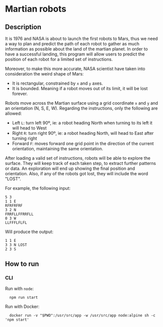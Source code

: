 # Martian robots

## Description
It is 1976 and NASA is about to launch the first robots to Mars, thus we need a way to plan and predict the path of each robot to gather as much information as possible about the land of the martian planet.
In order to have a successful landing, this program will allow users to predict the position of each robot for a limited set of instructions. 

Moreover, to make this more accurate, NASA scientist have taken into consideration the weird shape of Mars:
* It is rectangular, constrained by `x` and `y` axes.
* It is bounded. Meaning if a robot moves out of its limit, it will be lost forever.

Robots move across the Martian surface using a grid coordinate `x` and `y` and an orientation (N, S, E, W). Regarding the instructions, only the following are allowed:
* Left `L`: turn left 90º, ie: a robot heading North when turning to its left it will head to West
* Right `R`: turn right 90º, ie: a robot heading North, will head to East after turning right
* Forward `F`: moves forward one grid point in the direction of the current orientation, maintaining the same orientation.

After loading a valid set of instructions, robots will be able to explore the surface. They will keep track of each taken step, to extract further patterns or data. An exploration will end up showing the final position and orientation. Also, if any of the robots got lost, they will include the word "LOST".

For example, the following input:

```
5 3
1 1 E
RFRFRFRF
3 2 N
FRRFLLFFRRFLL
0 3 W
LLFFFLFLFL
```

Will produce the output:

```
1 1 E
3 3 N LOST
2 3 S
```

## How to run

### CLI

Run with `node`:

```
  npm run start
```

Run with Docker:

```
  docker run -v "$PWD":/usr/src/app -w /usr/src/app node:alpine sh -c 'npm start'
```
